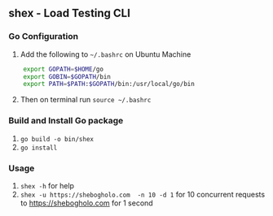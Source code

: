 ## shex - Load Testing CLI 


### Go Configuration
1. Add the following to ``` ~/.bashrc ``` on Ubuntu Machine
```bash
    export GOPATH=$HOME/go
    export GOBIN=$GOPATH/bin
    export PATH=$PATH:$GOPATH/bin:/usr/local/go/bin
```
2. Then on terminal run ``` source ~/.bashrc ```


### Build and Install Go package
1. ``` go build -o bin/shex ```
2. ``` go install ```


### Usage
1. ``` shex -h ``` for help
2. ```shex -u https://shebogholo.com  -n 10 -d 1``` for 10 concurrent requests to https://shebogholo.com for 1 second